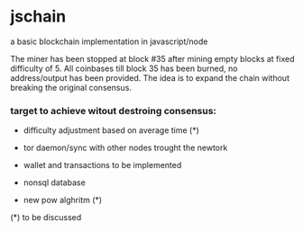 # jschain
a basic blockchain implementation in javascript/node

The miner has been stopped at block #35 after mining empty blocks at fixed difficulty of 5.
All coinbases till block 35 has been burned, no address/output has been provided.
The idea is to expand the chain without breaking the original consensus.

### target to achieve witout destroing consensus:

- difficulty adjustment based on average time (*)

- tor daemon/sync with other nodes trought the newtork

- wallet and transactions to be implemented

- nonsql database

- new pow alghritm (*)



(*) to be discussed
